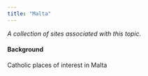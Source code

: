 ```yaml
---
title: "Malta"
---
```



*A collection of sites associated with this topic.*

#### Background

Catholic places of interest in Malta


